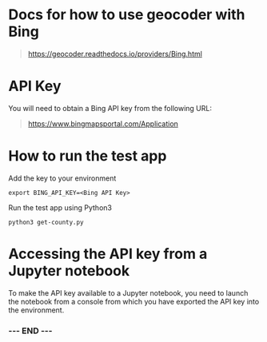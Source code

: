 
# Docs for how to use geocoder with Bing #

>  <https://geocoder.readthedocs.io/providers/Bing.html>


# API Key #

You will need to obtain a Bing API key from the following URL:

>  <https://www.bingmapsportal.com/Application>


# How to run the test app #

Add the key to your environment

```
export BING_API_KEY=<Bing API Key>
```

Run the test app using Python3

```
python3 get-county.py
```

# Accessing the API key from a Jupyter notebook #

To make the API key available to a Jupyter notebook, you need to launch
the notebook from a console from which you have exported the API key
into the environment.


### --- END --- ###

